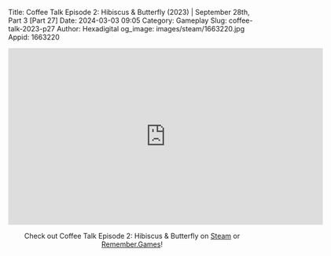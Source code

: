 Title: Coffee Talk Episode 2: Hibiscus & Butterfly (2023) | September 28th, Part 3 [Part 27]
Date: 2024-03-03 09:05
Category: Gameplay
Slug: coffee-talk-2023-p27
Author: Hexadigital
og_image: images/steam/1663220.jpg
Appid: 1663220

<center><iframe src="https://www.youtube.com/embed/I6_lxRQuvJQ?feature=oembed" allow="accelerometer; autoplay; encrypted-media; gyroscope; picture-in-picture" width="640" height="360" frameborder="0"></iframe>

Check out Coffee Talk Episode 2: Hibiscus & Butterfly on [Steam](https://store.steampowered.com/app/1663220/?curator_clanid=34633900) or [Remember.Games](https://remember.games/game/8083/coffee-talk-episode-2-hibiscus-butterfly/)!</center>